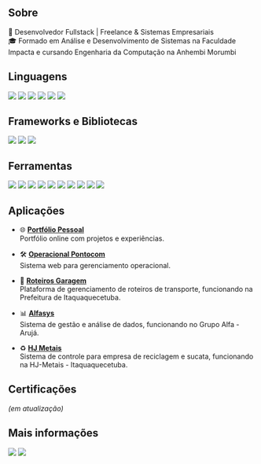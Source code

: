 ## Sobre
🚀 Desenvolvedor Fullstack | Freelance & Sistemas Empresariais  
🎓 Formado em Análise e Desenvolvimento de Sistemas na Faculdade Impacta e cursando Engenharia da Computação na Anhembi Morumbi  

## Linguagens
<img src="https://img.shields.io/badge/Python-14354C?style=for-the-badge&logo=python&logoColor=white"></img> 
<img src="https://img.shields.io/badge/HTML-239120?style=for-the-badge&logo=html5&logoColor=white"></img> 
<img src="https://img.shields.io/badge/-CSS-1572B6?logo=css3&style=for-the-badge&logoColor=white"></img> 
<img src="https://img.shields.io/badge/JavaScript-F7DF1E?style=for-the-badge&logo=javascript&logoColor=black"></img> 
<img src="https://img.shields.io/badge/Node.js-339933?style=for-the-badge&logo=nodedotjs&logoColor=white"></img> 
<img src="https://img.shields.io/badge/React-61DAFB?style=for-the-badge&logo=react&logoColor=black"></img> 

## Frameworks e Bibliotecas
<img src="https://img.shields.io/badge/Flask-000000?style=for-the-badge&logo=flask&logoColor=white"></img> 
<img src="https://img.shields.io/badge/Django-092E20?style=for-the-badge&logo=django&logoColor=white"></img> 
<img src="https://img.shields.io/badge/-OpenAI-412991?logo=openai&style=for-the-badge"></img>  

## Ferramentas
<img src="https://img.shields.io/badge/MySQL-4479A1?style=for-the-badge&logo=mysql&logoColor=white"></img> 
<img src="https://img.shields.io/badge/-Bootstrap-7952B3?logo=bootstrap&style=for-the-badge&logoColor=white"></img> 
<img src="https://img.shields.io/badge/Microsoft_Excel-217346?style=for-the-badge&logo=microsoft-excel&logoColor=white"></img> 
<img src="https://img.shields.io/badge/Power%20BI-F2C811?style=for-the-badge&logo=powerbi&logoColor=black"></img> 
<img src="https://img.shields.io/badge/Design%20Patterns-02569B?style=for-the-badge&logoColor=white"></img> 
<img src="https://img.shields.io/badge/Git-E34F26?style=for-the-badge&logo=git&logoColor=white"></img> 
<img src="https://img.shields.io/badge/GitHub-181717?style=for-the-badge&logo=github&logoColor=white"></img> 
<img src="https://img.shields.io/badge/-GitLab-FC6D26?logo=gitlab&style=for-the-badge&logoColor=white"></img> 
<img src="https://img.shields.io/badge/AWS%20S3-569A31?style=for-the-badge&logo=amazons3&logoColor=white"></img> 
<img src="https://img.shields.io/badge/AWS%20EC2-FF9900?style=for-the-badge&logo=amazonec2&logoColor=white"></img>  

## Aplicações
- 🌐 [**Portfólio Pessoal**](https://portfolio-raul-2025.vercel.app/)  
  Portfólio online com projetos e experiências.  

- 🛠️ [**Operacional Pontocom**](https://operacional-pontocom.vercel.app/)  
  Sistema web para gerenciamento operacional.  

- 🚌 [**Roteiros Garagem**](https://roteiros-garagem-production.up.railway.app/)  
  Plataforma de gerenciamento de roteiros de transporte, funcionando na Prefeitura de Itaquaquecetuba.  

- 📊 [**Alfasys**](https://alfasys.up.railway.app/index.html)  
  Sistema de gestão e análise de dados, funcionando no Grupo Alfa - Arujá.  

- ♻️ [**HJ Metais**](https://hj-metais-sucata-production.up.railway.app/)  
  Sistema de controle para empresa de reciclagem e sucata, funcionando na HJ-Metais - Itaquaquecetuba.  

## Certificações
*(em atualização)*  

## Mais informações
<img src="https://github-readme-streak-stats.herokuapp.com/?user=raulguiii&theme=dark"/>

<a href="mailto:raulnicofabi@gmail.com" target="_blank">
  <img src="https://img.shields.io/badge/Gmail-D14836?style=for-the-badge&logo=gmail&logoColor=white"></img>
</a>
